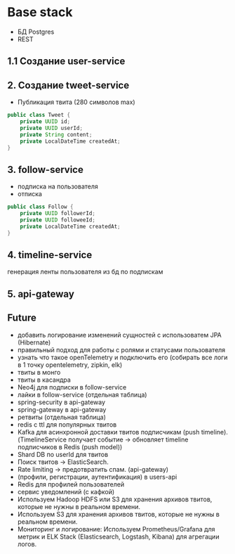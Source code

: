 # Base stack
- БД Postgres
- REST

## 1.1 Создание user-service

## 2. Создание tweet-service
- Публикация твита (280 символов max)

```java
public class Tweet {
    private UUID id;
    private UUID userId;
    private String content;
    private LocalDateTime createdAt;
}
```

## 3. follow-service
- подписка на пользователя
- отписка

```java
public class Follow {
    private UUID followerId;
    private UUID followeeId;
    private LocalDateTime createdAt;
}
```

## 4. timeline-service
генерация ленты пользователя из бд по подпискам

## 5. api-gateway


## Future
- добавить логирование изменений сущностей с использоватем JPA (Hibernate)
- правильный подход для работы с ролями и статусами пользователя
- узнать что такое openTelemetry и подключить его (собирать все логи в 1 точку opentelemetry, zipkin, elk)
- твиты в монго
- твиты в касандра
- Neo4j для подписки в follow-service
- лайки в follow-service (отдельная таблица)
- spring-security в api-gateway
- spring-gateway в api-gateway
- ретвиты (отдельная таблица)
- redis с ttl для популярных твитов
- Kafka для асинхронной доставки твитов подписчикам (push timeline). (TimelineService получает событие → обновляет timeline подписчиков в Redis (push model))
- Shard DB по userId для твитов
- Поиск твитов → ElasticSearch.
- Rate limiting → предотвратить спам. (api-gateway)
- (профили, регистрации, аутентификация) в users-api
- Redis для профилей пользователей
- сервис уведомлений (с кафкой)
- Используем Hadoop HDFS или S3 для хранения архивов твитов, которые не нужны в реальном времени.
- Используем S3 для хранения архивов твитов, которые не нужны в реальном времени.
- Мониторинг и логирование: Используем Prometheus/Grafana для метрик и ELK Stack (Elasticsearch, Logstash, Kibana) для агрегации логов.